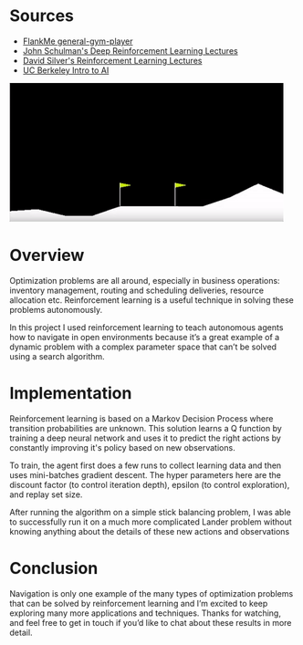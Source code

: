 # Sources
* [FlankMe general-gym-player](https://github.com/FlankMe/general-gym-player/blob/master/GeneralGymPlayerWithTF.py)
* [John Schulman's Deep Reinforcement Learning Lectures](https://www.youtube.com/watch?v=aUrX-rP_ss4)
* [David Silver's Reinforcement Learning Lectures](https://www.youtube.com/watch?v=2pWv7GOvuf0)
* [UC Berkeley Intro to AI](http://ai.berkeley.edu/home.html)

![lander](lander.gif)

# Overview
Optimization problems are all around, especially in business operations: inventory management, routing and scheduling deliveries, resource allocation etc.  Reinforcement learning is a useful technique in solving these problems autonomously.

In this project I used reinforcement learning to teach autonomous agents how to navigate in open environments because it’s a great example of a dynamic problem with a complex parameter space that can’t be solved using a search algorithm.

# Implementation
Reinforcement learning is based on a Markov Decision Process where transition probabilities are unknown.  This solution learns a Q function by training a deep neural network and uses it to predict the right actions by constantly improving it's policy based on new observations.

To train, the agent first does a few runs to collect learning data and then uses mini-batches gradient descent.  The hyper parameters here are the discount factor (to control iteration depth), epsilon (to control exploration), and replay set size.

After running the algorithm on a simple stick balancing problem, I was able to successfully run it on a much more complicated Lander problem without knowing anything about the details of these new actions and observations

# Conclusion
Navigation is only one example of the many types of optimization problems that can be solved by reinforcement learning and I’m excited to keep exploring many more applications and techniques.  Thanks for watching, and feel free to get in touch if you’d like to chat about these results in more detail.
